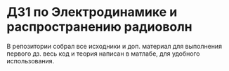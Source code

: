# ДЗ1 по Электродинамике и распространению радиоволн

В репозитории собрал все исходники и доп. материал для выполнения первого дз. весь код и теория написан в матлабе, для удобного использования.
